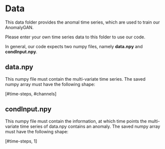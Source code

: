 # Data

This data folder provides the anomal time series, which are used to train our AnomalyGAN.

Please enter your own time series data to this folder to use our code.

In general, our code expects two numpy files, namely **data.npy** and **condInput.npy**.

## data.npy

This numpy file must contain the multi-variate time series.
The saved numpy array must have the following shape:

[#time-steps, #channels]


## condInput.npy

This numpy file must contain the information, at which time points the multi-variate time series of data.npy contains an anomaly.
The saved numpy array must have the following shape:

[#time-steps, 1]
